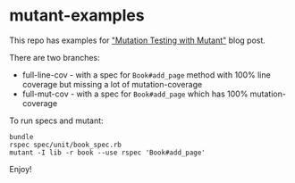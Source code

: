 # mutant-examples

This repo has examples for ["Mutation Testing with Mutant"](http://solnic.eu/2013/01/23/mutation-testing-with-mutant.html) 
blog post.

There are two branches:

* full-line-cov - with a spec for `Book#add_page` method with 100% line coverage but missing a lot of mutation-coverage
* full-mut-cov - with a spec for `Book#add_page` which has 100% mutation-coverage

To run specs and mutant:

```
bundle
rspec spec/unit/book_spec.rb
mutant -I lib -r book --use rspec 'Book#add_page'
```

Enjoy!
